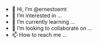 - 👋 Hi, I’m @ernestoemt
- 👀 I’m interested in ...
- 🌱 I’m currently learning ...
- 💞️ I’m looking to collaborate on ...
- 📫 How to reach me ...

<!---
ernestoemt/ernestoemt is a ✨ special ✨ repository because its `README.md` (this file) appears on your GitHub profile.
You can click the Preview link to take a look at your changes.
--->
